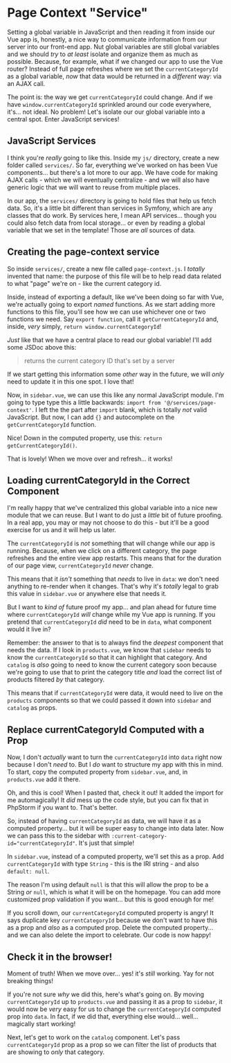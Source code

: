 # Page Context "Service"

Setting a global variable in JavaScript and then reading it from inside our Vue
app is, honestly, a nice way to communicate information from our server
into our front-end app. Nut global variables are still global variables and we
should *try* to *at least* isolate and organize them as much as possible. Because,
for example, what if we changed our app to use the Vue router? Instead of full
page refreshes where we set the `currentCategoryId` as a global variable, *now*
that data would be returned in a *different* way: via an AJAX call.

The point is: the way we get `currentCategoryId` could change. And if we have
`window.currentCategoryId` sprinkled around our code everywhere, it's... not ideal.
No problem! Let's isolate our our global variable into a central spot. Enter
JavaScript services!

## JavaScript Services

I think you're *really* going to like this. Inside my `js/` directory, create
a new folder called `services/`. So far, everything we've worked on has been
Vue components... but there's a lot more to our app. We have code for making
AJAX calls - which we will eventually centralize - and we will also have generic
logic that we will want to reuse from multiple places.

In our app, the `services/` directory is going to hold files that help us
fetch data. So, it's a little bit different than services in Symfony, which are
any classes that do work. By services here, I mean API services... though you
could also fetch data from local storage... or even by reading a global variable
that we set in the template! Those are *all* sources of data.

## Creating the page-context service

So inside `services/`, create a new file called `page-context.js`. I *totally*
invented that name: the purpose of this file will be to help read data related
to what "page" we're on - like the current category id.

Inside, instead of exporting a default, like we've been doing so far with
Vue, we're actually going to export *named* functions. As we start adding more
functions to this file, you'll see how we can use whichever one or two functions
we need. Say `export function`, call it `getCurrentCategoryId` and, inside,
*very* simply, `return window.currentCategoryId`!

*Just* like that we have a central place to read our global variable! I'll add
some JSDoc above this:

> returns the current category ID that's set by a server

If we start getting this information some *other* way in the future, we will
*only* need to update it in this one spot. I love that!

Now, in `sidebar.vue`, we can use this like any normal JavaScript module.
I'm going to type type this a little backwards:
`import from '@/services/page-context'`. I left the the part after `import`
blank, which is totally *not* valid JavaScript. But now, I can add `{}` and
autocomplete on the `getCurrentCategoryId` function.

Nice! Down in the computed property, use this: `return getCurrentCategoryId()`.

That is lovely! When we move over and refresh... it works!

## Loading currentCategoryId in the Correct Component

I'm really happy that we've centralized this global variable into a nice new module
that we can reuse. But I want to do just a *little* bit of future proofing. In a
real app, you may or may not choose to do this - but it'll be a good exercise
for us and it will help us later.

The `currentCategoryId` is *not* something that will change while our app is
running. Because, when we click on a different category, the page refreshes and the
entire view app restarts. This means that for the duration of our page view,
`currentCategoryId` *never* change.

This means that it *isn't* something that *needs* to live in `data`: we don't
need anything to re-render when it changes. That's why it's *totally* legal to
grab this value in `sidebar.vue` or anywhere else that needs it.

But I want to *kind of* future proof my app... and plan ahead for future time
where `currentCategoryId` *will* change while my Vue app is running. If you
pretend that `currentCategoryId` *did* need to be in `data`, what  component
would it live in?

Remember: the answer to that is to always find the *deepest* component
that needs the data. If I look in `products.vue`, we know that `sidebar` needs
to know the `currentCategoryId` so that it can highlight that category. And
`catalog` is *also* going to need to know the current category soon because
we're going to use that to print the category title *and* load the correct list
of products filtered *by* that category.

This means that if `currentCategoryId` were data, it would need to live on the
`products` components so that we could passed it down into `sidebar` and `catalog`
as props.

## Replace currentCategoryId Computed with a Prop

Now, I don't *actually* want to turn the `currentCategoryId` into `data` right now
because I don't *need* to. But I *do* want to structure my app with this in
mind. To start, copy the computed property from `sidebar.vue`, and, in
`products.vue` add it there.

Oh, and this is cool! When I pasted that, check it out! It added the import for
me automagically! It *did* mess up the code style, but you can fix that in
PhpStorm if you want to. That's better.

So, instead of having `currentCategoryId` as data, we will have it as a computed
property... but it will be super easy to change into data later. Now we can pass
this to the sidebar with `:current-category-id="currentCategoryId"`.
It's just that simple!

In `sidebar.vue`, instead of a computed property, we'll set this as a prop.
Add `currentCategoryId` with type `String` - this is the IRI string - and
also `default: null`.

The reason I'm using default `null` is that this will allow the prop to be a
String *or* `null`, which is what it will be on the homepage. You can add more
customized prop validation if you want... but this is good enough for me!

If you scroll down, our `currentCategoryId` computed property is angry! It says
duplicate key `currentCategoryId` because we don't want to have this as a prop
and *also* as a computed prop. Delete the computed property... and we can also
delete the import to celebrate. Our code is now happy!

## Check it in the browser!

Moment of truth! When we move over... yes! it's *still* working. Yay for not
breaking things!

If you're not sure *why* we did this, here's what's going on. By moving
`currentCategoryId` up to `products.vue` and passing it as a prop to `sidebar`,
it would now be *very* easy for us to change the `currentCategoryId`
computed prop into `data`. In fact, if we did that, everything else would...
well... magically start working!

Next, let's get to work on the `catalog` component. Let's pass
`currentCategoryId` prop as a prop so we can filter the list of products
that are showing to *only* that category.
